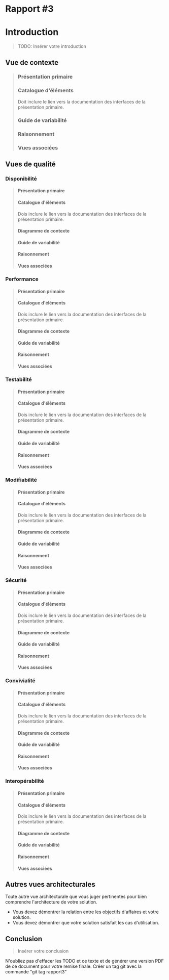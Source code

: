 # Rapport #3


# Introduction
> TODO: Insérer votre introduction
## Vue de contexte
>### Présentation primaire
>### Catalogue d'éléments
>Doit inclure le lien vers la documentation des interfaces de la présentation primaire.
>### Guide de variabilité
>### Raisonnement
>### Vues associées

## Vues de qualité

### Disponibilité

>#### Présentation primaire
>#### Catalogue d'éléments
>Dois inclure le lien vers la documentation des interfaces de la présentation primaire.
>#### Diagramme de contexte
>#### Guide de variabilité
>#### Raisonnement
>#### Vues associées

### Performance
>#### Présentation primaire
>#### Catalogue d'éléments
>Dois inclure le lien vers la documentation des interfaces de la présentation primaire.
>#### Diagramme de contexte
>#### Guide de variabilité
>#### Raisonnement
>#### Vues associées

### Testabilité
>#### Présentation primaire
>#### Catalogue d'éléments
>Dois inclure le lien vers la documentation des interfaces de la présentation primaire.
>#### Diagramme de contexte
>#### Guide de variabilité
>#### Raisonnement
>#### Vues associées

### Modifiabilité
>#### Présentation primaire
>#### Catalogue d'éléments
>Dois inclure le lien vers la documentation des interfaces de la présentation primaire.
>#### Diagramme de contexte
>#### Guide de variabilité
>#### Raisonnement
>#### Vues associées

### Sécurité
>#### Présentation primaire
>#### Catalogue d'éléments
>Dois inclure le lien vers la documentation des interfaces de la présentation primaire.
>#### Diagramme de contexte
>#### Guide de variabilité
>#### Raisonnement
>#### Vues associées

### Convivialité
>#### Présentation primaire
>#### Catalogue d'éléments
>Dois inclure le lien vers la documentation des interfaces de la présentation primaire.
>#### Diagramme de contexte
>#### Guide de variabilité
>#### Raisonnement
>#### Vues associées

### Interopérabilité
>#### Présentation primaire
>#### Catalogue d'éléments
>Dois inclure le lien vers la documentation des interfaces de la présentation primaire.
>#### Diagramme de contexte
>#### Guide de variabilité
>#### Raisonnement
>#### Vues associées


## Autres vues architecturales
Toute autre vue architecturale que vous juger pertinentes pour bien comprendre l'architecture de votre solution.

- Vous devez démontrer la relation entre les objectifs d'affaires et votre solution.
- Vous devez démontrer que votre solution satisfait les cas d'utilisation.

## Conclusion
> Insérer votre conclusion



N'oubliez pas d'effacer les TODO et ce texte et de générer une version PDF de ce document pour votre remise finale.
Créer un tag git avec la commande "git tag rapport3"

